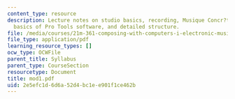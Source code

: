 ```yaml
---
content_type: resource
description: Lecture notes on studio basics, recording, Musique Concr?te, representation,
  basics of Pro Tools software, and detailed structure.
file: /media/courses/21m-361-composing-with-computers-i-electronic-music-composition-spring-2008/2e5efc1d6d6a52d4bc1ee901f1ce462b_mod1.pdf
file_type: application/pdf
learning_resource_types: []
ocw_type: OCWFile
parent_title: Syllabus
parent_type: CourseSection
resourcetype: Document
title: mod1.pdf
uid: 2e5efc1d-6d6a-52d4-bc1e-e901f1ce462b
---
```

